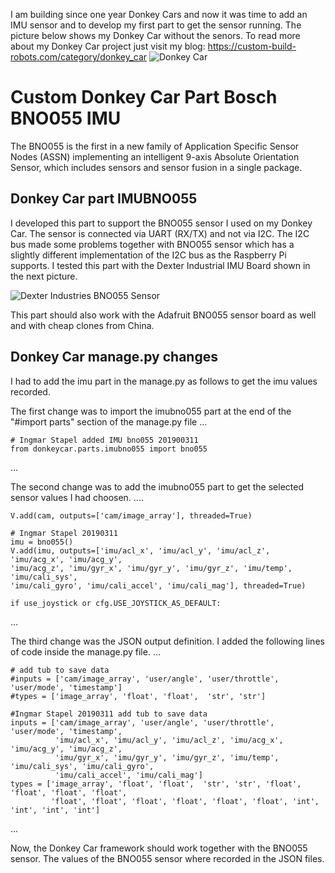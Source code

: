 I am building since one year Donkey Cars and now it was time to add an IMU sensor and to develop my first part to get the sensor running.
The picture below shows my Donkey Car without the senors.
To read more about my Donkey Car project just visit my blog: https://custom-build-robots.com/category/donkey_car
![Donkey Car](https://custom-build-robots.com/wp-content/uploads/2018/02/Donkey_Car_01.jpg)

# Custom Donkey Car Part Bosch BNO055 IMU
The BNO055 is the first in a new family of Application Specific Sensor Nodes (ASSN) implementing an intelligent 9-axis Absolute Orientation Sensor, which includes sensors and sensor fusion in a single package.
##  Donkey Car part IMUBNO055
I developed this part to support the BNO055 sensor I used on my Donkey Car. The sensor is connected via UART (RX/TX) and not via I2C. The I2C bus made some problems together with BNO055 sensor which has a slightly different implementation of the I2C bus as the Raspberry Pi supports.
I tested this part with the Dexter Industrial IMU Board shown in the next picture.

![Dexter Industries BNO055 Sensor](https://custom-build-robots.com/wp-content/uploads/2019/03/bno055.jpg)

This part should also work with the Adafruit BNO055 sensor board as well and with cheap clones from China.
## Donkey Car manage.py changes
I had to add the imu part in the manage.py as follows to get the imu values recorded.

The first change was to import the imubno055 part at the end of the "#import parts" section of the manage.py file
...

    # Ingmar Stapel added IMU bno055 201900311
    from donkeycar.parts.imubno055 import bno055

...

The second change was to add the imubno055 part to get the selected sensor values I had choosen.
....

    V.add(cam, outputs=['cam/image_array'], threaded=True)

    # Ingmar Stapel 20190311
    imu = bno055()
    V.add(imu, outputs=['imu/acl_x', 'imu/acl_y', 'imu/acl_z', 'imu/acg_x', 'imu/acg_y', 
    'imu/acg_z', 'imu/gyr_x', 'imu/gyr_y', 'imu/gyr_z', 'imu/temp', 'imu/cali_sys', 
    'imu/cali_gyro', 'imu/cali_accel', 'imu/cali_mag'], threaded=True)  

    if use_joystick or cfg.USE_JOYSTICK_AS_DEFAULT:
...


The third change was the JSON output definition. I added the following lines of code inside the manage.py file.
...

    # add tub to save data
    #inputs = ['cam/image_array', 'user/angle', 'user/throttle', 'user/mode', 'timestamp']
    #types = ['image_array', 'float', 'float',  'str', 'str']

    #Ingmar Stapel 20190311 add tub to save data
    inputs = ['cam/image_array', 'user/angle', 'user/throttle', 'user/mode', 'timestamp',
              'imu/acl_x', 'imu/acl_y', 'imu/acl_z', 'imu/acg_x', 'imu/acg_y', 'imu/acg_z', 
              'imu/gyr_x', 'imu/gyr_y', 'imu/gyr_z', 'imu/temp', 'imu/cali_sys', 'imu/cali_gyro', 
              'imu/cali_accel', 'imu/cali_mag']
    types = ['image_array', 'float', 'float',  'str', 'str', 'float', 'float', 'float', 'float', 
             'float', 'float', 'float', 'float', 'float', 'float', 'int', 'int', 'int', 'int']
 ...
 
 Now, the Donkey Car framework should work together with the BNO055 sensor. The values of the BNO055 sensor where recorded in the JSON files.
